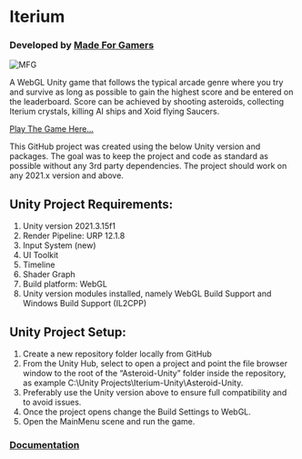 # Iterium 

### Developed by [Made For Gamers](https://mfg.gg)

![MFG](https://mfg.gg/wp-content/uploads/2022/05/landscape-logo-white.png)
 
A WebGL Unity game that follows the typical arcade genre where you try and survive as long as possible to gain the highest score and be entered on the leaderboard. Score can be achieved by shooting asteroids, collecting Iterium crystals, killing AI ships and Xoid flying Saucers. 

[Play The Game Here...](https://made-for-gamers.github.io/Iterium-Unity/Index.html)

This GitHub project was created using the below Unity version and packages. The goal was to keep the project and code as standard as possible without any 3rd party dependencies. The project should work on any 2021.x version and above.

## Unity Project Requirements:

1) Unity version 2021.3.15f1
2) Render Pipeline: URP 12.1.8
3) Input System (new)
4) UI Toolkit
5) Timeline
6) Shader Graph
7) Build platform: WebGL
8) Unity version modules installed, namely WebGL Build Support and Windows Build Support (IL2CPP)

## Unity Project Setup:

1) Create a new repository folder locally from GitHub
2) From the Unity Hub, select to open a project and point the file browser window to the root of the “Asteroid-Unity” folder inside the repository, as example C:\Unity Projects\Iterium-Unity\Asteroid-Unity. 
3) Preferably use the Unity version above to ensure full compatibility and to avoid issues.
4) Once the project opens change the Build Settings to WebGL.
5) Open the MainMenu scene and run the game.

### [Documentation](https://github.com/Made-For-Gamers/Iterium-Unity/blob/main/Documentation/Iterium%20Unity%20Documentation.pdf)
